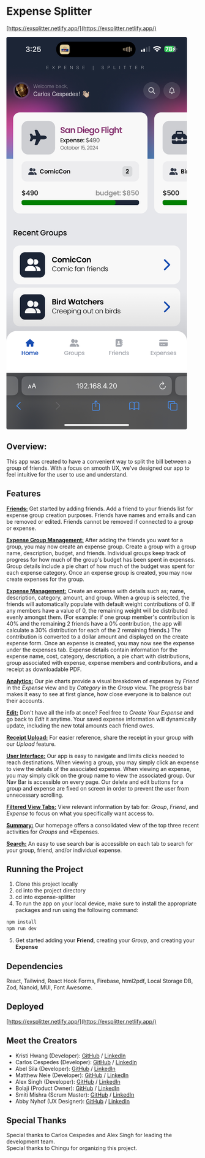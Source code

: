 # Expense Splitter

[https://exsplitter.netlify.app/](https://exsplitter.netlify.app/)

![Screenshot](expense-splitter/expense-splitter.jpg)

## Overview:

This app was created to have a convenient way to split the bill between a group of friends. With a focus on smooth UX, we've designed our app to feel intuitive for the user to use and understand.

## Features

**<u>Friends:</u>**
Get started by adding friends. Add a friend to your friends list for expense group creation purposes. Friends have names and emails and can be removed or edited. Friends cannot be removed if connected to a group or expense.

**<u>Expense Group Management:</u>**
After adding the friends you want for a group, you may now create an expense group. Create a group with a group name, description, budget, and friends. Individual groups keep track of progress for how much of the group's budget has been spent in expenses. Group details include a pie chart of how much of the budget was spent for each expense category. Once an expense group is created, you may now create expenses for the group.

**<u>Expense Management:</u>**
Create an expense with details such as; name, description, category, amount, and group. When a group is selected, the friends will automatically populate with default weight contributions of 0. If any members have a value of 0, the remaining weight will be distributed evenly amongst them. (For example: if one group member's contribution is 40% and the remaining 2 friends have a 0% contribution, the app will calculate a 30% distribution for each of the 2 remaining friends.) The contribution is converted to a dollar amount and displayed on the create expense form. Once an expense is created, you may now see the expense under the expenses tab. Expense details contain information for the expense name, cost, category, description, a pie chart with distributions, group associated with expense, expense members and contributions, and a receipt as downloadable PDF.

**<u>Analytics:</u>**
Our pie charts provide a visual breakdown of expenses by _Friend_ in the _Expense_ view and by _Category_ in the _Group_ view. The progress bar makes it easy to see at first glance, how close everyone is to balance out their accounts.

**<u>Edit:</u>**
Don't have all the info at once? Feel free to _Create Your Expense_ and go back to _Edit_ it anytime. Your saved expense information will dynamically update, including the new total amounts each friend owes.

**<u>Receipt Upload:</u>**
For easier reference, share the receipt in your group with our _Upload_ feature.

**<u>User Interface:</u>**
Our app is easy to navigate and limits clicks needed to reach destinations. When viewing a group, you may simply click an expense to view the details of the associated expense. When viewing an expense, you may simply click on the group name to view the associated group. Our Nav Bar is accessible on every page. Our delete and edit buttons for a group and expense are fixed on screen in order to prevent the user from unnecessary scrolling.

**<u>Filtered View Tabs:</u>**
View relevant information by tab for: _Group_, _Friend_, and _Expense_ to focus on what you specifically want access to.

**<u>Summary:</u>**
Our homepage offers a consolidated view of the top three recent activities for _Groups_ and \*Expenses.

**<u>Search:</u>**
An easy to use search bar is accessible on each tab to search for your group, friend, and/or individual expense.

## Running the Project

1. Clone this project locally
2. cd into the project directory
3. cd into expense-splitter
4. To run the app on your local device, make sure to install the appropriate packages and run using the following command:

```sh
npm install
npm run dev
```

5. Get started adding your **Friend**, creating your _Group_, and creating your **Expense**

## Dependencies

React, Tailwind, React Hook Forms, Firebase, html2pdf, Local Storage DB, Zod, Nanoid, MUI, Font Awesome.

## Deployed

[https://exsplitter.netlify.app/](https://exsplitter.netlify.app/)

## Meet the Creators

- Kristi Hwang (Developer): [GitHub](https://github.com/kristi-h) / [LinkedIn](https://www.linkedin.com/in/kristi-h-4542b38a/)
- Carlos Cespedes (Developer): [GitHub](https://github.com/ccespedes) / [LinkedIn](https://linkedin.com/in/account)
- Abel Sila (Developer): [GitHub](https://github.com/belunatic) / [LinkedIn](https://www.linkedin.com/in/abel-sila-24b4a97a/)
- Matthew Neie (Developer): [GitHub](https://github.com/MatthewNeie) / [LinkedIn](https://linkedin.com/in/matthew-neie)
- Alex Singh (Developer): [GitHub](https://github.com/singhalex) / [LinkedIn](https://www.linkedin.com/in/kaur-singh-748000254/)
- Bolaji (Product Owner): [GitHub](https://github.com/Anuoluwatobi) / [LinkedIn](https://www.linkedin.com/in/anuoluwatobi-majesty-bolaji-734583237/)
- Smiti Mishra (Scrum Master): [GitHub](https://github.com/SM171906) / [LinkedIn](https://www.linkedin.com/in/smitimishra/)
- Abby Nyhof (UX Designer): [GitHub](https://github.com/abbynyhof) / [LinkedIn](https://www.linkedin.com/in/abbynyhof/)

## Special Thanks

Special thanks to Carlos Cespedes and Alex Singh for leading the development team.  
Special thanks to Chingu for organizing this project.
